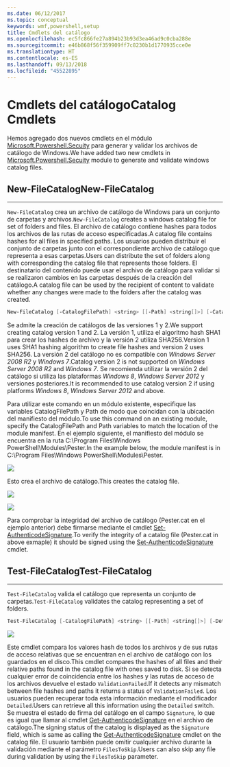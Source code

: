 ```yaml
---
ms.date: 06/12/2017
ms.topic: conceptual
keywords: wmf,powershell,setup
title: Cmdlets del catálogo
ms.openlocfilehash: ec5fc866fe27a894b23b93d3ea46ad9c0cba288e
ms.sourcegitcommit: e46b868f56f359909ff7c8230b1d1770935cce0e
ms.translationtype: HT
ms.contentlocale: es-ES
ms.lasthandoff: 09/13/2018
ms.locfileid: "45522895"
---
```

# <a name="catalog-cmdlets"></a><span data-ttu-id="dc2aa-103">Cmdlets del catálogo</span><span class="sxs-lookup"><span data-stu-id="dc2aa-103">Catalog Cmdlets</span></span>

<span data-ttu-id="dc2aa-104">Hemos agregado dos nuevos cmdlets en el módulo [Microsoft.Powershell.Secuity](https://technet.microsoft.com/library/hh847877.aspx) para generar y validar los archivos de catálogo de Windows.</span><span class="sxs-lookup"><span data-stu-id="dc2aa-104">We have added two new cmdlets in [Microsoft.Powershell.Secuity](https://technet.microsoft.com/library/hh847877.aspx) module to generate and validate windows catalog files.</span></span>

## <a name="new-filecatalog"></a><span data-ttu-id="dc2aa-105">New-FileCatalog</span><span class="sxs-lookup"><span data-stu-id="dc2aa-105">New-FileCatalog</span></span>
--------------------------------

<span data-ttu-id="dc2aa-106">`New-FileCatalog` crea un archivo de catálogo de Windows para un conjunto de carpetas y archivos.</span><span class="sxs-lookup"><span data-stu-id="dc2aa-106">`New-FileCatalog` creates a windows catalog file for set of folders and files.</span></span> <span data-ttu-id="dc2aa-107">El archivo de catálogo contiene hashes para todos los archivos de las rutas de acceso especificadas.</span><span class="sxs-lookup"><span data-stu-id="dc2aa-107">A catalog file contains hashes for all files in specified paths.</span></span> <span data-ttu-id="dc2aa-108">Los usuarios pueden distribuir el conjunto de carpetas junto con el correspondiente archivo de catálogo que representa a esas carpetas.</span><span class="sxs-lookup"><span data-stu-id="dc2aa-108">Users can distribute the set of folders along with corresponding the catalog file that represents those folders.</span></span> <span data-ttu-id="dc2aa-109">El destinatario del contenido puede usar el archivo de catálogo para validar si se realizaron cambios en las carpetas después de la creación del catálogo.</span><span class="sxs-lookup"><span data-stu-id="dc2aa-109">A catalog file can be used by the recipient of content to validate whether any changes were made to the folders after the catalog was created.</span></span>

```powershell
New-FileCatalog [-CatalogFilePath] <string> [[-Path] <string[]>] [-CatalogVersion <int>] [-WhatIf] [-Confirm] [<CommonParameters>]
```
<span data-ttu-id="dc2aa-110">Se admite la creación de catálogos de las versiones 1 y 2.</span><span class="sxs-lookup"><span data-stu-id="dc2aa-110">We support creating catalog version 1 and 2.</span></span> <span data-ttu-id="dc2aa-111">La versión 1, utiliza el algoritmo hash SHA1 para crear los hashes de archivo y la versión 2 utiliza SHA256.</span><span class="sxs-lookup"><span data-stu-id="dc2aa-111">Version 1 uses SHA1 hashing algorithm to create file hashes and version 2 uses SHA256.</span></span> <span data-ttu-id="dc2aa-112">La versión 2 del catálogo no es compatible con *Windows Server 2008 R2* y *Windows 7*.</span><span class="sxs-lookup"><span data-stu-id="dc2aa-112">Catalog version 2 is not supported on *Windows Server 2008 R2* and *Windows 7*.</span></span> <span data-ttu-id="dc2aa-113">Se recomienda utilizar la versión 2 del catálogo si utiliza las plataformas *Windows 8*, *Windows Server 2012* y versiones posteriores.</span><span class="sxs-lookup"><span data-stu-id="dc2aa-113">It is recommended to use catalog version 2 if using platforms *Windows 8*, *Windows Server 2012* and above.</span></span>

<span data-ttu-id="dc2aa-114">Para utilizar este comando en un módulo existente, especifique las variables CatalogFilePath y Path de modo que coincidan con la ubicación del manifiesto del módulo.</span><span class="sxs-lookup"><span data-stu-id="dc2aa-114">To use this command on an existing module, specify the CatalogFilePath and Path variables to match the location of the module manifest.</span></span> <span data-ttu-id="dc2aa-115">En el ejemplo siguiente, el manifiesto del módulo se encuentra en la ruta C:\Program Files\Windows PowerShell\Modules\Pester.</span><span class="sxs-lookup"><span data-stu-id="dc2aa-115">In the example below, the module manifest is in C:\Program Files\Windows PowerShell\Modules\Pester.</span></span>

![](../images/NewFileCatalog.jpg)

<span data-ttu-id="dc2aa-116">Esto crea el archivo de catálogo.</span><span class="sxs-lookup"><span data-stu-id="dc2aa-116">This creates the catalog file.</span></span>

![](../images/CatalogFile1.jpg)

![](../images/CatalogFile2.jpg)

<span data-ttu-id="dc2aa-117">Para comprobar la integridad del archivo de catálogo (Pester.cat en el ejemplo anterior) debe firmarse mediante el cmdlet [Set-AuthenticodeSignature](https://technet.microsoft.com/library/hh849819.aspx).</span><span class="sxs-lookup"><span data-stu-id="dc2aa-117">To verify the integrity of a catalog file (Pester.cat in above exmaple) it should be signed using the [Set-AuthenticodeSignature](https://technet.microsoft.com/library/hh849819.aspx) cmdlet.</span></span>


## <a name="test-filecatalog"></a><span data-ttu-id="dc2aa-118">Test-FileCatalog</span><span class="sxs-lookup"><span data-stu-id="dc2aa-118">Test-FileCatalog</span></span>
--------------------------------

<span data-ttu-id="dc2aa-119">`Test-FileCatalog` valida el catálogo que representa un conjunto de carpetas.</span><span class="sxs-lookup"><span data-stu-id="dc2aa-119">`Test-FileCatalog` validates the catalog representing a set of folders.</span></span>

```powershell
Test-FileCatalog [-CatalogFilePath] <string> [[-Path] <string[]>] [-Detailed] [-FilesToSkip <string[]>] [-WhatIf] [-Confirm] [<CommonParameters>]
```

![](../images/TestFileCatalog.jpg)

<span data-ttu-id="dc2aa-120">Este cmdlet compara los valores hash de todos los archivos y de sus rutas de acceso relativas que se encuentran en el archivo de catálogo con los guardados en el disco.</span><span class="sxs-lookup"><span data-stu-id="dc2aa-120">This cmdlet compares the hashes of all files and their relative paths found in the catalog file with ones saved to disk.</span></span> <span data-ttu-id="dc2aa-121">Si se detecta cualquier error de coincidencia entre los hashes y las rutas de acceso de los archivos devuelve el estado `ValidationFailed`.</span><span class="sxs-lookup"><span data-stu-id="dc2aa-121">If it detects any mismatch between file hashes and paths it returns a status of `ValidationFailed`.</span></span>
<span data-ttu-id="dc2aa-122">Los usuarios pueden recuperar toda esta información mediante el modificador `Detailed`.</span><span class="sxs-lookup"><span data-stu-id="dc2aa-122">Users can retrieve all this information using the `Detailed` switch.</span></span> <span data-ttu-id="dc2aa-123">Se muestra el estado de firma del catálogo en el campo `Signature`, lo que es igual que llamar al cmdlet [Get-AuthenticodeSignature](https://technet.microsoft.com/library/hh849805.aspx) en el archivo de catálogo.</span><span class="sxs-lookup"><span data-stu-id="dc2aa-123">The signing status of the catalog is displayed as the `Signature` field, which is same as calling the [Get-AuthenticodeSignature](https://technet.microsoft.com/library/hh849805.aspx) cmdlet on the catalog file.</span></span>
<span data-ttu-id="dc2aa-124">El usuario también puede omitir cualquier archivo durante la validación mediante el parámetro `FilesToSkip`.</span><span class="sxs-lookup"><span data-stu-id="dc2aa-124">Users can also skip any file during validation by using the `FilesToSkip` parameter.</span></span>
